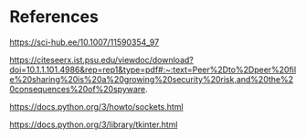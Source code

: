 # References

https://sci-hub.ee/10.1007/11590354_97

https://citeseerx.ist.psu.edu/viewdoc/download?doi=10.1.1.101.4986&rep=rep1&type=pdf#:~:text=Peer%2Dto%2Dpeer%20file%20sharing%20is%20a%20growing%20security%20risk,and%20the%20consequences%20of%20spyware.

https://docs.python.org/3/howto/sockets.html

https://docs.python.org/3/library/tkinter.html
